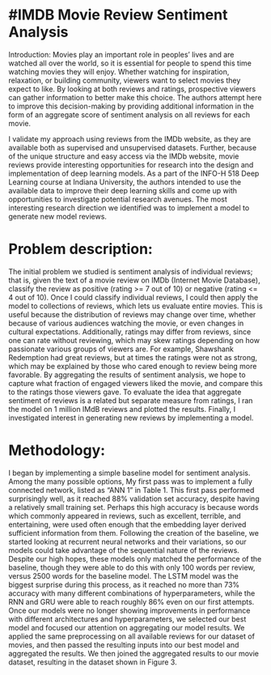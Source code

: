# #IMDB Movie Review Sentiment Analysis

Introduction:
Movies play an important role in peoples’ lives and are watched all over the world, so it is essential for people to spend this time watching movies they will enjoy. Whether watching for inspiration, relaxation, or building community, viewers want to select movies they expect to like. By looking at both reviews and ratings, prospective viewers can gather information to better make this choice. The authors attempt here to improve this decision-making by providing additional information in the form of an aggregate score of sentiment analysis on all reviews for each movie.

I validate my approach using reviews from the IMDb website, as they are available both as supervised and unsupervised datasets. Further, because of the unique structure and easy access via the IMDb website, movie reviews provide interesting opportunities for research into the design and implementation of deep learning models. As a part of the INFO-H 518 Deep Learning course at Indiana University, the authors intended to use the available data to improve their deep learning skills and come up with opportunities to investigate potential research avenues. The most interesting research direction we identified was to implement a model to generate new model reviews.

# Problem description:
The initial problem we studied is sentiment analysis of individual reviews; that is, given the text of a movie review on IMDb (Internet Movie Database), classify the review as positive (rating >= 7 out of 10) or negative (rating <= 4 out of 10). Once I could classify individual reviews, I could then apply the model to collections of reviews, which lets us evaluate entire movies. This is useful because the distribution of reviews may change over time, whether because of various audiences watching the movie, or even changes in cultural expectations. Additionally, ratings may differ from reviews, since one can rate without reviewing, which may skew ratings depending on how passionate various groups of viewers are. For example, Shawshank Redemption had great reviews, but at times the ratings were not as strong, which may be explained by those who cared enough to review being more favorable. By aggregating the results of sentiment analysis, we hope to capture what fraction of engaged viewers liked the movie, and compare this to the ratings those viewers gave. To evaluate the idea that aggregate sentiment of reviews is a related but separate measure from ratings, I ran the model on 1 million IMdB reviews and plotted the results. Finally, I investigated interest in generating new reviews by implementing a model.

# Methodology:
I began by implementing a simple baseline model for sentiment analysis. Among the many possible options, My first pass was to implement a fully connected network, listed as “ANN 1” in Table 1. This first pass performed surprisingly well, as it reached 88% validation set accuracy, despite having a relatively small training set. Perhaps this high accuracy is because words which commonly appeared in reviews, such as excellent, terrible, and entertaining, were used often enough that the embedding layer derived sufficient information from them.
Following the creation of the baseline, we started looking at recurrent neural networks and their variations, so our models could take advantage of the sequential nature of the reviews. Despite our high hopes, these models only matched the performance of the baseline, though they were able to do this with only 100 words per review, versus 2500 words for the baseline model. The LSTM model was the biggest surprise during this process, as it reached no more than 73% accuracy with many different combinations of hyperparameters, while the RNN and GRU were able to reach roughly 86% even on our first attempts.
Once our models were no longer showing improvements in performance with different architectures and hyperparameters, we selected our best model and focused our attention on aggregating our model results. We applied the same preprocessing on all available reviews for our dataset of movies, and then passed the resulting inputs into our best model and aggregated the results. We then joined the aggregated results to our movie dataset, resulting in the dataset shown in Figure 3.




	
	
